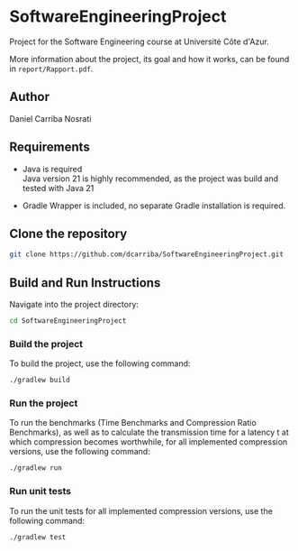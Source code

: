 # SoftwareEngineeringProject

Project for the Software Engineering course at Université Côte d'Azur.

More information about the project, its goal and how it works, can be found in `report/Rapport.pdf`.

## Author

Daniel Carriba Nosrati

## Requirements

- Java is required <br>
Java version 21 is highly recommended, as the project was build and tested with Java 21

- Gradle Wrapper is included, no separate Gradle installation is required.

## Clone the repository

```bash
git clone https://github.com/dcarriba/SoftwareEngineeringProject.git
```

## Build and Run Instructions

Navigate into the project directory:

```bash
cd SoftwareEngineeringProject
```

### Build the project

To build the project, use the following command:

```bash
./gradlew build
``` 

### Run the project

To run the benchmarks (Time Benchmarks and Compression Ratio Benchmarks), as well as to calculate the transmission time for a latency t at which compression becomes worthwhile, for all implemented compression versions, use the following command:

```bash
./gradlew run
```

### Run unit tests

To run the unit tests for all implemented compression versions, use the following command:

```bash
./gradlew test
```
